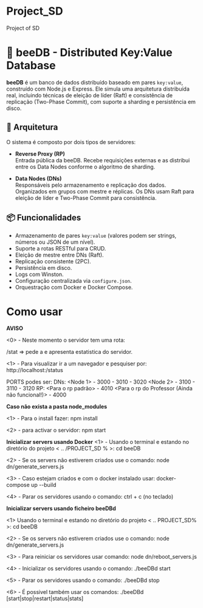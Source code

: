 # Project_SD
 Project of SD

# 🐝 beeDB - Distributed Key:Value Database

**beeDB** é um banco de dados distribuído baseado em pares `key:value`, construído com Node.js e Express. Ele simula uma arquitetura distribuída real, incluindo técnicas de eleição de líder (Raft) e consistência de replicação (Two-Phase Commit), com suporte a sharding e persistência em disco.

## 🔧 Arquitetura

O sistema é composto por dois tipos de servidores:

- **Reverse Proxy (RP)**  
  Entrada pública da beeDB. Recebe requisições externas e as distribui entre os Data Nodes conforme o algoritmo de sharding.

- **Data Nodes (DNs)**  
  Responsáveis pelo armazenamento e replicação dos dados. Organizados em grupos com mestre e réplicas. Os DNs usam Raft para eleição de líder e Two-Phase Commit para consistência.

## 📦 Funcionalidades

- Armazenamento de pares `key:value` (valores podem ser strings, números ou JSON de um nível).
- Suporte a rotas RESTful para CRUD.
- Eleição de mestre entre DNs (Raft).
- Replicação consistente (2PC).
- Persistência em disco.
- Logs com Winston.
- Configuração centralizada via `configure.json`.
- Orquestração com Docker e Docker Compose.

# Como usar 

**AVISO**

<0> - Neste momento o servidor tem uma rota:

/stat  => pede a e apresenta estatistica do servidor.

<1> - Para visualizar ir a um navegador e pesquiser por:
  http://localhost:<PORT>/status 

PORTS podes ser:
 DNs:
    <Node 1>
        - 3000
        - 3010
        - 3020
    <Node 2>
        - 3100
        - 3110
        - 3120
 RP:
    <Para o rp padrão>
        - 4010
    <Para o rp do Professor (Ainda não funcional!)>
        - 4000

**Caso não exista a pasta node_modules**

<1> - Para o install fazer:
  npm install

<2> - para activar o servidor:
  npm start


**Inicializar servers usando Docker**
<1> - Usando o terminal e estando no diretório do projeto < .. /PROJECT_SD % >:
  cd beeDB

<2> - Se os servers não estiverem criados use o comando: 
node dn/generate_servers.js

<3> - Caso estejam criados e com o docker instalado usar: 
  docker-compose up --build

<4> - Parar os servidores usando o comando: 
  ctrl + c (no teclado)

**Inicializar servers usando ficheiro beeDBd**

<1> Usando o terminal e estando no diretório do projeto < .. PROJECT_SD% >:
  cd beeDB

<2> - Se os servers não estiverem criados use o comando: 
  node dn/generate_servers.js

<3> - Para reiniciar os servidores usar comando:
  node dn/reboot_servers.js

<4> - Inicializar os servidores usando o comando: 
  ./beeDBd start

<5> - Parar os servidores usando o comando: 
  ./beeDBd stop

<6> - É possivel também usar os comandos:
  ./beeDBd [start|stop|restart|status|stats]